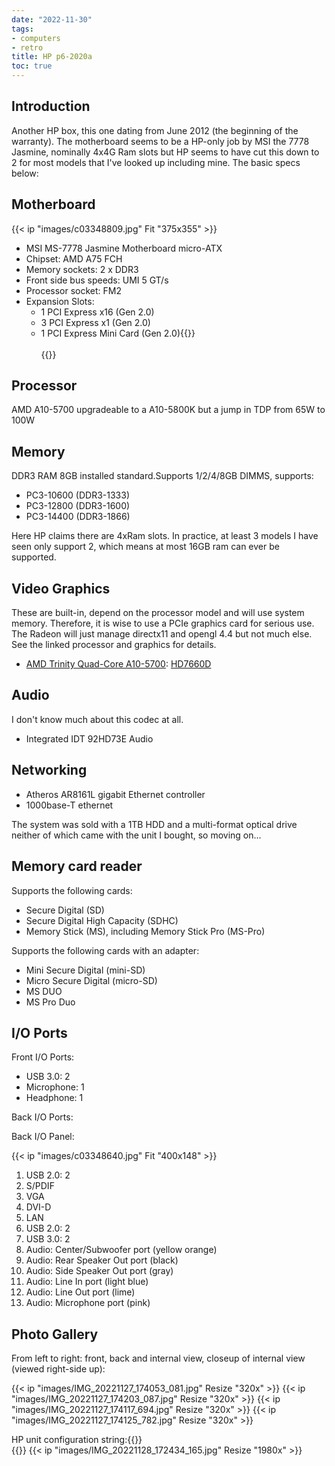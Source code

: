 ```yaml
---
date: "2022-11-30"
tags:
- computers
- retro
title: HP p6-2020a
toc: true
---
```


## Introduction

Another HP box, this one dating from June 2012 (the beginning of the warranty). The motherboard seems to be a HP-only job by MSI the 7778 Jasmine, nominally 4x4G Ram slots but HP seems to have cut this down to 2 for most models that I've looked up including mine. The basic specs below:

## Motherboard

{{< ip "images/c03348809.jpg" Fit "375x355" >}}

* MSI MS-7778 Jasmine Motherboard micro-ATX
* Chipset: AMD A75 FCH 
* Memory sockets: 2 x DDR3
* Front side bus speeds: UMI 5 GT/s
* Processor socket: FM2
* Expansion Slots:
  * 1 PCI Express x16 (Gen 2.0)
  * 3 PCI Express x1 (Gen 2.0)
  * 1 PCI Express Mini Card (Gen 2.0){{<rawhtml>}}<br/><br/>{{</rawhtml>}}

## Processor

 AMD A10-5700 upgradeable to a A10-5800K but a jump in TDP from 65W to 100W

## Memory 

DDR3 RAM 8GB installed standard.Supports 1/2/4/8GB DIMMS, supports:

* PC3-10600 (DDR3-1333)
* PC3-12800 (DDR3-1600)
* PC3-14400 (DDR3-1866)

Here HP claims there are 4xRam slots. In practice, at least 3 models I have seen only support 2, which means at most 16GB ram can ever be supported.

## Video Graphics

These are built-in, depend on the processor model and will use system memory. Therefore, it is wise to use a PCIe graphics card for serious use. The Radeon will just manage directx11 and opengl 4.4 but not much else. See the linked processor and graphics for details.

* [AMD Trinity Quad-Core A10-5700](https://www.techpowerup.com/cpu-specs/a10-5700.c1102): [HD7660D](https://www.techpowerup.com/gpu-specs/radeon-hd-7660d-igp.c825)

## Audio

I don't know much about this codec at all.

* Integrated IDT 92HD73E Audio

## Networking

* Atheros AR8161L gigabit Ethernet controller
* 1000base-T ethernet

The system was sold with a 1TB HDD and a multi-format optical drive neither of which came with the unit I bought, so moving on...

## Memory card reader


Supports the following cards:

* Secure Digital (SD)
* Secure Digital High Capacity (SDHC)
* Memory Stick (MS), including Memory Stick Pro (MS-Pro)

Supports the following cards with an adapter:

* Mini Secure Digital (mini-SD)
* Micro Secure Digital (micro-SD)
* MS DUO
* MS Pro Duo

## I/O Ports

Front I/O Ports:

* USB 3.0: 2
* Microphone: 1
* Headphone: 1

Back I/O Ports:

Back I/O Panel:

{{< ip "images/c03348640.jpg" Fit "400x148" >}}


1. USB 2.0: 2
2. S/PDIF
3. VGA
4. DVI-D
5. LAN
6. USB 2.0: 2
7. USB 3.0: 2
8. Audio: Center/Subwoofer port (yellow orange)
9. Audio: Rear Speaker Out port (black)
10. Audio: Side Speaker Out port (gray)
11. Audio: Line In port (light blue)
12. Audio: Line Out port (lime)
13. Audio: Microphone port (pink)

## Photo Gallery

From left to right: front, back and internal view, closeup of internal view (viewed right-side up):

{{< ip "images/IMG_20221127_174053_081.jpg"  Resize "320x" >}}
{{< ip "images/IMG_20221127_174203_087.jpg"  Resize "320x" >}}
{{< ip "images/IMG_20221127_174117_694.jpg"  Resize "320x" >}}
{{< ip "images/IMG_20221127_174125_782.jpg"  Resize "320x" >}}

HP unit configuration string:{{<rawhtml>}}<br/>{{</rawhtml>}}
{{< ip "images/IMG_20221128_172434_165.jpg" Resize "1980x"  >}}
